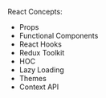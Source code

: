 React Concepts:
  - Props
  - Functional Components
  - React Hooks
  - Redux Toolkit
  - HOC
  - Lazy Loading
  - Themes
  - Context API
